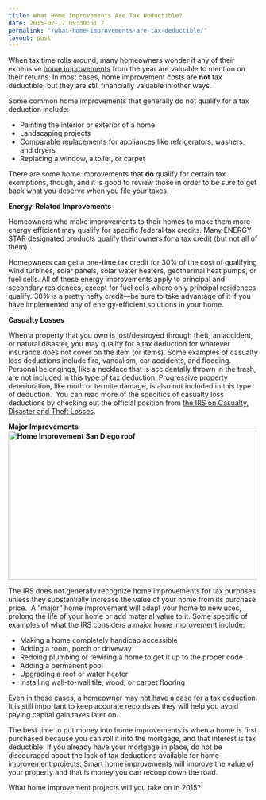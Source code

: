 ```yaml
---
title: What Home Improvements Are Tax Deductible?
date: 2015-02-17 09:30:51 Z
permalink: "/what-home-improvements-are-tax-deductible/"
layout: post
---
```


When tax time rolls around, many homeowners wonder if any of their expensive <a href="http://murraylampert.com/san-diego-design-build-contractors/" target="_blank">home improvements</a> from the year are valuable to mention on their returns. In most cases, home improvement costs are <strong>not</strong> tax deductible, but they are still financially valuable in other ways.

Some common home improvements that generally do not qualify for a tax deduction include:
<ul>
	<li>Painting the interior or exterior of a home</li>
	<li>Landscaping projects</li>
	<li>Comparable replacements for appliances like refrigerators, washers, and dryers</li>
	<li>Replacing a window, a toilet, or carpet</li>
</ul>
There are some home improvements that <strong>do</strong> qualify for certain tax exemptions, though, and it is good to review those in order to be sure to get back what you deserve when you file your taxes.

<strong>Energy-Related Improvements</strong>

Homeowners who make improvements to their homes to make them more energy efficient may qualify for specific federal tax credits. Many ENERGY STAR designated products qualify their owners for a tax credit (but not all of them).

Homeowners can get a one-time tax credit for 30% of the cost of qualifying wind turbines, solar panels, solar water heaters, geothermal heat pumps, or fuel cells. All of these energy improvements apply to principal and secondary residences, except for fuel cells where only principal residences qualify. 30% is a pretty hefty credit—be sure to take advantage of it if you have implemented any of energy-efficient solutions in your home.

<strong>Casualty Losses</strong>

When a property that you own is lost/destroyed through theft, an accident, or natural disaster, you may qualify for a tax deduction for whatever insurance does not cover on the item (or items). Some examples of casualty loss deductions include fire, vandalism, car accidents, and flooding. Personal belongings, like a necklace that is accidentally thrown in the trash, are not included in this type of tax deduction. Progressive property deterioration, like moth or termite damage, is also not included in this type of deduction.  You can read more of the specifics of casualty loss deductions by checking out the official position from <a href="http://www.irs.gov/taxtopics/tc515.html">the IRS on Casualty, Disaster and Theft Losses</a>.

<strong>Major Improvements <img class="alignright size-full wp-image-2747" src="http://murraylampert.com/wp-content/uploads/roof.jpg" alt="Home Improvement San Diego roof" width="500" height="300" /></strong>

The IRS does not generally recognize home improvements for tax purposes unless they substantially increase the value of your home from its purchase price.  A “major” home improvement will adapt your home to new uses, prolong the life of your home or add material value to it. Some specific of examples of what the IRS considers a major home improvement include:
<ul>
	<li>Making a home completely handicap accessible</li>
	<li>Adding a room, porch or driveway</li>
	<li>Redoing plumbing or rewiring a home to get it up to the proper code</li>
	<li>Adding a permanent pool</li>
	<li>Upgrading a roof or water heater</li>
	<li>Installing wall-to-wall tile, wood, or carpet flooring</li>
</ul>
Even in these cases, a homeowner may not have a case for a tax deduction. It is still important to keep accurate records as they will help you avoid paying capital gain taxes later on.

The best time to put money into home improvements is when a home is first purchased because you can roll it into the mortgage, and that interest is tax deductible. If you already have your mortgage in place, do not be discouraged about the lack of tax deductions available for home improvement projects. Smart home improvements will improve the value of your property and that is money you can recoup down the road.

What home improvement projects will you take on in 2015?
